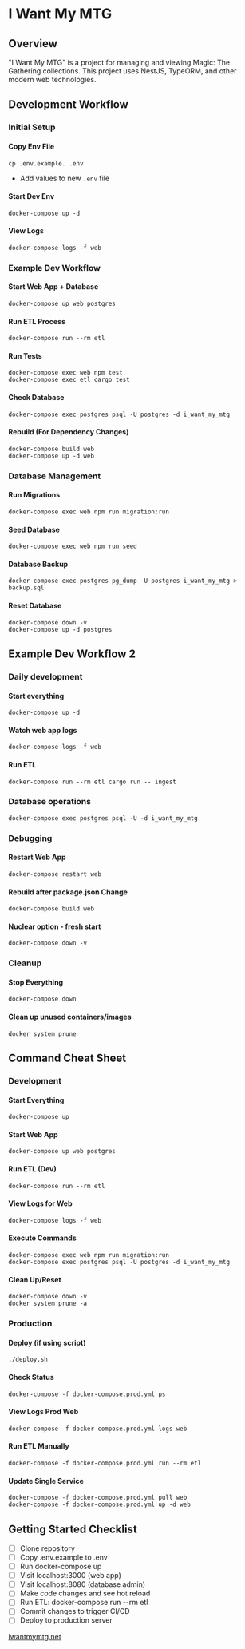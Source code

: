 # I Want My MTG

## Overview

"I Want My MTG" is a project for managing and viewing Magic: The Gathering collections. This project uses NestJS, TypeORM, and other modern web technologies.

## Development Workflow

### Initial Setup

#### Copy Env File

`cp .env.example. .env`

- Add values to new `.env` file

#### Start Dev Env

`docker-compose up -d`

#### View Logs

`docker-compose logs -f web`

### Example Dev Workflow

#### Start Web App + Database

`docker-compose up web postgres`

#### Run ETL Process

`docker-compose run --rm etl`

#### Run Tests

```Docker
docker-compose exec web npm test
docker-compose exec etl cargo test
```

#### Check Database

`docker-compose exec postgres psql -U postgres -d i_want_my_mtg`

#### Rebuild (For Dependency Changes)

```Docker
docker-compose build web
docker-compose up -d web
```

### Database Management

#### Run Migrations

`docker-compose exec web npm run migration:run`

#### Seed Database

`docker-compose exec web npm run seed`

#### Database Backup

`docker-compose exec postgres pg_dump -U postgres i_want_my_mtg > backup.sql`

#### Reset Database

```Docker
docker-compose down -v
docker-compose up -d postgres
```

## Example Dev Workflow 2

### Daily development

#### Start everything

`docker-compose up -d`

#### Watch web app logs

`docker-compose logs -f web`

#### Run ETL

`docker-compose run --rm etl cargo run -- ingest`

### Database operations

`docker-compose exec postgres psql -U -d i_want_my_mtg`

### Debugging

#### Restart Web App

`docker-compose restart web`

#### Rebuild after package.json Change

`docker-compose build web`

#### Nuclear option - fresh start

`docker-compose down -v`

### Cleanup

#### Stop Everything

`docker-compose down`

#### Clean up unused containers/images

`docker system prune`

## Command Cheat Sheet

### Development

#### Start Everything

`docker-compose up`

#### Start Web App

`docker-compose up web postgres`

#### Run ETL (Dev)

`docker-compose run --rm etl`

#### View Logs for Web

`docker-compose logs -f web`

#### Execute Commands

```Docker
docker-compose exec web npm run migration:run
docker-compose exec postgres psql -U postgres -d i_want_my_mtg
```

#### Clean Up/Reset

```Docker
docker-compose down -v
docker system prune -a
```

### Production

#### Deploy (if using script)

`./deploy.sh`

#### Check Status

`docker-compose -f docker-compose.prod.yml ps`

#### View Logs Prod Web

`docker-compose -f docker-compose.prod.yml logs web`

#### Run ETL Manually

`docker-compose -f docker-compose.prod.yml run --rm etl`

#### Update Single Service

```Docker
docker-compose -f docker-compose.prod.yml pull web
docker-compose -f docker-compose.prod.yml up -d web
```

## Getting Started Checklist

- [ ] Clone repository
- [ ] Copy .env.example to .env
- [ ] Run docker-compose up
- [ ] Visit localhost:3000 (web app)
- [ ] Visit localhost:8080 (database admin)
- [ ] Make code changes and see hot reload
- [ ] Run ETL: docker-compose run --rm etl
- [ ] Commit changes to trigger CI/CD
- [ ] Deploy to production server

[iwantmymtg.net](http://iwantmymtg.net)
